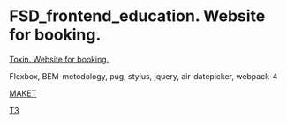 # FSD_frontend_education. Website for booking.

<a href="https://tatianaivanovav.github.io/FSD_frontend_education/">Toxin. Website for booking.</a>

Flexbox, BEM-metodology, pug, stylus, jquery, air-datepicker, webpack-4

<a href="https://www.figma.com/file/MumYcKVk9RkKZEG6dR5E3A/FSD-frontend-education-program.-The-2nd-task?node-id=18370%3A2">МАКЕТ</a>

<a href="https://rizzoma.com/topic/d5c429337bcaa70548fb5aeedee6d92b/0_b_8ndo_78h70/">ТЗ</a>
